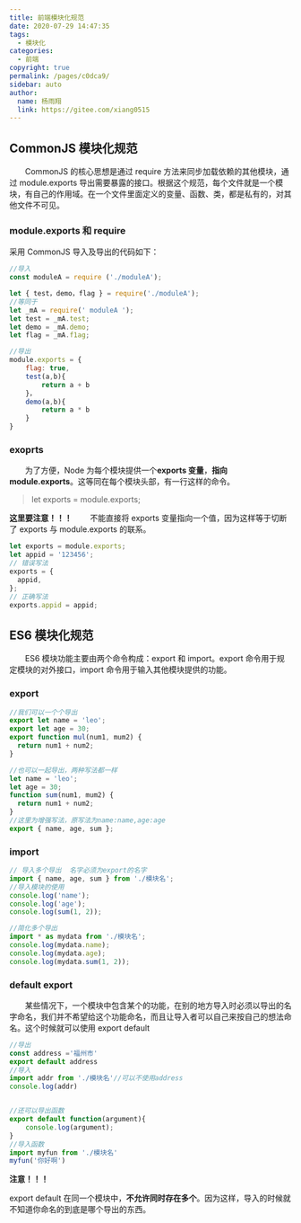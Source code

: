 ```yaml
---
title: 前端模块化规范
date: 2020-07-29 14:47:35
tags:
  - 模块化
categories:
  - 前端
copyright: true
permalink: /pages/c0dca9/
sidebar: auto
author:
  name: 杨雨翔
  link: https://gitee.com/xiang0515
---
```


## CommonJS 模块化规范

&emsp;&emsp;CommonJS 的核心思想是通过 require 方法来同步加载依赖的其他模块，通过 module.exports 导出需要暴露的接口。根据这个规范，每个文件就是一个模块，有自己的作用域。在一个文件里面定义的变量、函数、类，都是私有的，对其他文件不可见。

### module.exports 和 require

采用 CommonJS 导入及导出的代码如下：

```js
//导入
const moduleA = require ('./moduleA');

let { test，demo，flag } = require('./moduleA');
//等同于
let _mA = require(' moduleA ');
let test = _mA.test;
let demo = _mA.demo;
let flag = _mA.f1ag;

//导出
module.exports = {
    flag: true,
    test(a,b){
        return a + b
    }，
    demo(a,b){
        return a * b
    }
}
```

### exoprts

&emsp;&emsp;为了方便，Node 为每个模块提供一个**exports 变量**，**指向 module.exports**。这等同在每个模块头部，有一行这样的命令。

> let exports = module.exports;

**这里要注意！！！**
&emsp;&emsp;不能直接将 exports 变量指向一个值，因为这样等于切断了 exports 与 module.exports 的联系。

```js
let exports = module.exports;
let appid = '123456';
// 错误写法
exports = {
  appid,
};
// 正确写法
exports.appid = appid;
```

## ES6 模块化规范

&emsp;&emsp;ES6 模块功能主要由两个命令构成：export 和 import。export 命令用于规定模块的对外接口，import 命令用于输入其他模块提供的功能。

### export

```js
//我们可以一个个导出
export let name = 'leo';
export let age = 30;
export function mul(num1, mum2) {
  return num1 + num2;
}

//也可以一起导出，两种写法都一样
let name = 'leo';
let age = 30;
function sum(num1, mum2) {
  return num1 + num2;
}
//这里为增强写法，原写法为name:name,age:age
export { name, age, sum };
```

### import

```js
// 导入多个导出  名字必须为export的名字
import { name, age, sum } from './模块名';
//导入模块的使用
console.log('name');
console.log('age');
console.log(sum(1, 2));

//简化多个导出
import * as mydata from './模块名';
console.log(mydata.name);
console.log(mydata.age);
console.log(mydata.sum(1, 2));
```

### default export

&emsp;&emsp;某些情况下，一个模块中包含某个的功能，在别的地方导入时必须以导出的名字命名，我们并不希望给这个功能命名，而且让导入者可以自己来按自己的想法命名。这个时候就可以使用 export default

```js
//导出
const address ='福州市'
export default address
//导入
import addr from './模块名'//可以不使用address
console.log(addr)


//还可以导出函数
export default function(argument){
    console.log(argument);
}
//导入函数
import myfun from './模块名'
myfun('你好啊')
```

**注意！！！**

export default 在同一个模块中，**不允许同时存在多个**。因为这样，导入的时候就不知道你命名的到底是哪个导出的东西。
